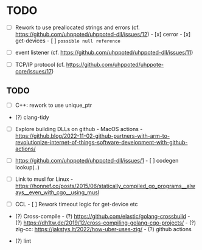 # TODO

- [ ] Rework to use preallocated strings and errors (cf. https://github.com/uhppoted/uhppoted-dll/issues/12)
      - [x] cerror
      - [x] get-devices
      - [ ] `possible null reference`


- [ ] event listener (cf. https://github.com/uhppoted/uhppoted-dll/issues/11)

- [ ] TCP/IP protocol (cf. https://github.com/uhppoted/uhppote-core/issues/17)

## TODO

- [ ] C++: rework to use unique_ptr
- (?) clang-tidy

- [ ] Explore building DLLs on github
      - MacOS actions
      - https://github.blog/2022-11-02-github-partners-with-arm-to-revolutionize-internet-of-things-software-development-with-github-actions/

- [ ] https://github.com/uhppoted/uhppoted-dll/issues/1
      - [ ] codegen lookup(..)

- [ ] Link to musl for Linux
      - https://honnef.co/posts/2015/06/statically_compiled_go_programs__always__even_with_cgo__using_musl

- [ ] CCL
      - [ ] Rework timeout logic for get-device etc

- (?) Cross-compile
      - (?) https://github.com/elastic/golang-crossbuild
      - (?) https://dh1tw.de/2019/12/cross-compiling-golang-cgo-projects/
      - (?) zig-cc: https://jakstys.lt/2022/how-uber-uses-zig/
      - (?) github actions

- (?) lint

